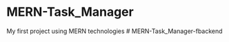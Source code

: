 # MERN-Task_Manager
My first project using MERN technologies
#   M E R N - T a s k _ M a n a g e r - f b a c k e n d  
 